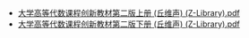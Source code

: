 - [大学高等代数课程创新教材第二版上册 (丘维声) (Z-Library).pdf](../assets/大学高等代数课程创新教材第二版上册_(丘维声)_(Z-Library)_1680009344772_0.pdf)
- [大学高等代数课程创新教材第二版下册 (丘维声) (Z-Library).pdf](../assets/大学高等代数课程创新教材第二版下册_(丘维声)_(Z-Library)_1679924274083_0.pdf)